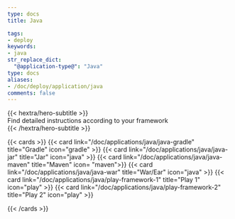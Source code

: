 ```yaml
---
type: docs
title: Java

tags:
- deploy
keywords:
- java
str_replace_dict:
  "@application-type@": "Java"
type: docs
aliases:
- /doc/deploy/application/java
comments: false
---
```


<div class="mb-12">
{{< hextra/hero-subtitle >}}
<br>
  Find detailed instructions according to your framework&nbsp;<br class="sm:block hidden" />
{{< /hextra/hero-subtitle >}}
</div>

{{< cards >}}
  {{< card link="/doc/applications/java/java-gradle" title="Gradle" icon="gradle" >}}
  {{< card link="/doc/applications/java/java-jar" title="Jar" icon="java" >}}
  {{< card link="/doc/applications/java/java-maven" title="Maven" icon= "maven">}}
  {{< card link="/doc/applications/java/java-war" title="War/Ear" icon="java" >}}
  {{< card link="/doc/applications/java/play-framework-1" title="Play 1" icon="play" >}}
  {{< card link="/doc/applications/java/play-framework-2" title="Play 2" icon="play" >}}
  
{{< /cards >}}
